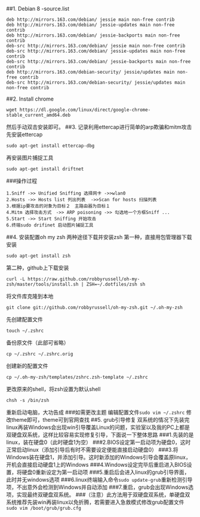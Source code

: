 ##1. Debian 8 -source.list
```
deb http://mirrors.163.com/debian/ jessie main non-free contrib
deb http://mirrors.163.com/debian/ jessie-updates main non-free contrib
deb http://mirrors.163.com/debian/ jessie-backports main non-free contrib
deb-src http://mirrors.163.com/debian/ jessie main non-free contrib
deb-src http://mirrors.163.com/debian/ jessie-updates main non-free contrib
deb-src http://mirrors.163.com/debian/ jessie-backports main non-free contrib
deb http://mirrors.163.com/debian-security/ jessie/updates main non-free contrib
deb-src http://mirrors.163.com/debian-security/ jessie/updates main non-free contrib
```
##2. Install chrome
```
wget https://dl.google.com/linux/direct/google-chrome-stable_current_amd64.deb
```
然后手动双击安装即可。
##3. 记录利用ettercap进行简单的arp欺骗和mitm攻击
先安装ettercap
```
sudo apt-get install ettercap-dbg 
```
再安装图片捕捉工具
```
sudo apt-get install driftnet
```
###操作过程
```
1.Sniff ->> Unified Sniffing 选择网卡 ->>wlan0
2.Hosts ->> Hosts list 列出列表  ->>Scan for hosts 扫描列表
3.根据ip要攻击的对象为目标２　主路由器为目标１
4.Mitm 选择攻击方式　->> ARP poisoning ->> 勾选地一个方框Sniff ...
5.Start ->> Start Sniffing 开始攻击
6.终端sudo drifinet 启动图片捕捉工具
```
##4. 安装配置oh my zsh
两种途径下载并安装zsh
第一种，直接用包管理器下载安装
```
sudo apt-get install zsh
```
第二种，github上下载安装
```
curl -L https://raw.github.com/robbyrussell/oh-my-zsh/master/tools/install.sh | ZSH=~/.dotfiles/zsh sh
```

将文件库克隆到本地
```
git clone git://github.com/robbyrussell/oh-my-zsh.git ~/.oh-my-zsh
```
先创建配置文件
```
touch ~/.zshrc
```
备份原文件（此部可省略）
```
cp ~/.zshrc ~/.zshrc.orig
```
创建新的配置文件
```
cp ~/.oh-my-zsh/templates/zshrc.zsh-template ~/.zshrc
```
更改原来的shell，将zsh设置为默认shell
```
chsh -s /bin/zsh
```
重新启动电脑，大功告成
###如需更改主题
编辑配置文件```sudo vim ~/.zshrc``` 修改theme即可，theme可到官网查找
##5. grub引导修复
双系统的情况下先装完linux再装Windows会出现win引导覆盖Linux的问题，实验室以及我的PC上都是双硬盘双系统，这样比较容易实现修复引导，下面说一下整体思路
###1.先装的是linux，装在硬盘0（此时硬盘1为空）
###2.BIOS设定第一启动项为硬盘0，这时正常启动linux（添加引导后有时不需要设定便能直接启动硬盘0）
###3.将Windows装在硬盘1，并添加引导。这时新添加的Windows引导会覆盖原linux，开机会直接启动硬盘1上的Windows
###4.Windows设定完毕后重启进入BIOS设置，将硬盘0重新设定为第一启动项
###5.重启后会进入linux的grub引导界面，此时并无windows选项
###6.linux终端输入命令```sudo update-grub```重新检测引导项，不出意外会检测到Windows并自动添加
###7.重启，grub会出现Windows选项，实现最终双硬盘双系统。
###（注意）此方法用于双硬盘双系统，单硬盘双系统推荐先装win再装linux以免折腾，若需要进入急救模式修改grub配置文件```sudo vim /boot/grub/grub.cfg```

